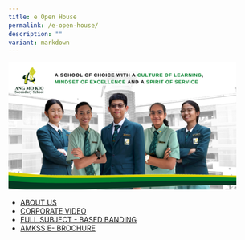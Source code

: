 ```yaml
---
title: e Open House
permalink: /e-open-house/
description: ""
variant: markdown
---
```

<style>  
img {  
  display: block;  
  margin-left: auto;  
  margin-right: auto;  
}  
</style>  

	
  <img src="/images/amkss 2022 school cover poster.png" alt="e Open House" style="width:90%;">


<br>

*   [ABOUT US](/about-us/our-vision-mission-and-values/)
*   [CORPORATE VIDEO](https://youtu.be/1UwZVJFOWcI)
*   [FULL SUBJECT - BASED BANDING](/amksian-experience/full-subject-based-banding/)
*   [AMKSS E- BROCHURE](https://issuu.com/touche-design/docs/amkss_brochure_2023?fr=sODc2OTY0Nzk2OTg)
